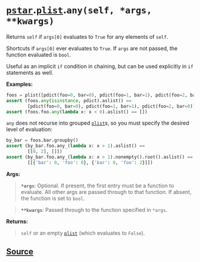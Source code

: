 # [`pstar`](./pstar.md).[`plist`](./pstar_plist.md).`any(self, *args, **kwargs)`

Returns `self` if `args[0]` evaluates to `True` for any elements of `self`.

Shortcuts if `args[0]` ever evaluates to `True`.
If `args` are not passed, the function evaluated is `bool`.

Useful as an implicit `if` condition in chaining, but can be used explicitly
in `if` statements as well.

**Examples:**
```python
foos = plist([pdict(foo=0, bar=0), pdict(foo=1, bar=1), pdict(foo=2, bar=0)])
assert (foos.any(isinstance, pdict).aslist() ==
        [pdict(foo=0, bar=0), pdict(foo=1, bar=1), pdict(foo=2, bar=0)])
assert (foos.foo.any(lambda x: x < 0).aslist() == [])
```

`any` does not recurse into grouped [`plist`](./pstar_plist.md)s, so you must specify the
desired level of evaluation:
```python
by_bar = foos.bar.groupby()
assert (by_bar.foo.any_(lambda x: x > 1).aslist() ==
        [[0, 2], []])
assert (by_bar.foo.any_(lambda x: x > 1).nonempty().root().aslist() ==
        [[{'bar': 0, 'foo': 0}, {'bar': 0, 'foo': 2}]])
```

**Args:**

>    **`*args`**: Optional. If present, the first entry must be a function to evaluate.
>           All other args are passed through to that function. If absent, the
>           function is set to `bool`.

>    **`**kwargs`**: Passed through to the function specified in `*args`.

**Returns:**

>    `self` or an empty [`plist`](./pstar_plist.md) (which evaluates to `False`).



## [Source](../pstar/pstar.py#L3771-L3816)